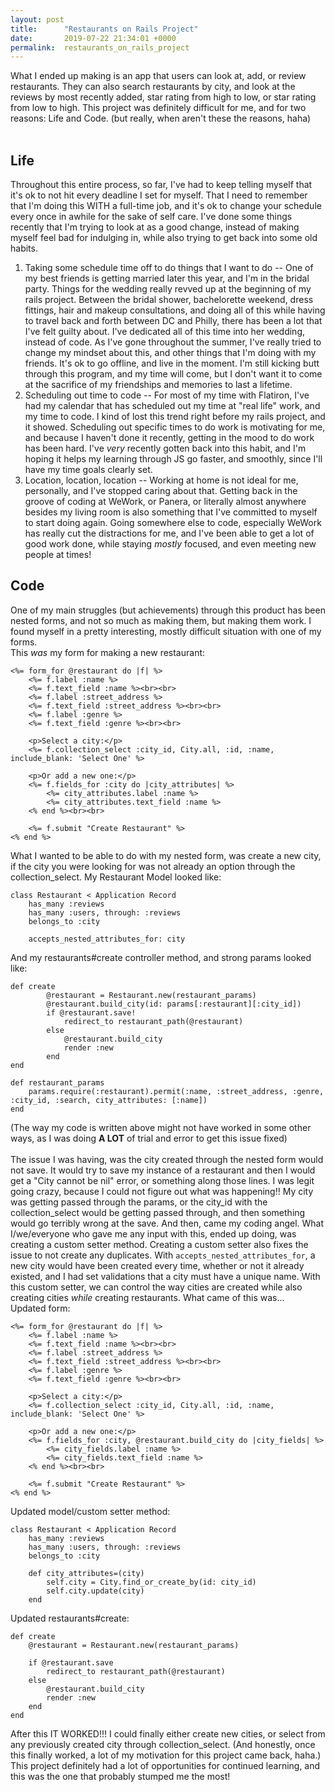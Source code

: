 ```yaml
---
layout: post
title:      "Restaurants on Rails Project"
date:       2019-07-22 21:34:01 +0000
permalink:  restaurants_on_rails_project
---
```



What I ended up making is an app that users can look at, add, or review restaurants. They can also search restaurants by city, and look at the reviews by most recently added, star rating from high to low, or star rating from low to high. This project was definitely difficult for me, and for two reasons: Life and Code. (but really, when aren't these the reasons, haha) <br><br>

## Life
Throughout this entire process, so far, I've had to keep telling myself that it's ok to not hit every deadline I set for myself. That I need to remember that I'm doing this WITH a full-time job, and it's ok to change your schedule every once in awhile for the sake of self care. I've done some things recently that I'm trying to look at as a good change, instead of making myself feel bad for indulging in, while also trying to get back into some old habits.
1. Taking some schedule time off to do things that I want to do -- One of my best friends is getting married later this year, and I'm in the bridal party. Things for the wedding really revved up at the beginning of my rails project. Between the bridal shower, bachelorette weekend, dress fittings, hair and makeup consultations, and doing all of this while having to travel back and forth between DC and Philly, there has been a lot that I've felt guilty about. I've dedicated all of this time into her wedding, instead of code. As I've gone throughout the summer, I've really tried to change my mindset about this, and other things that I'm doing with my friends. It's ok to go offline, and live in the moment. I'm still kicking butt through this program, and my time will come, but I don't want it to come at the sacrifice of my friendships and memories to last a lifetime.
2. Scheduling out time to code -- For most of my time with Flatiron, I've had my calendar that has scheduled out my time at "real life" work, and my time to code. I kind of lost this trend right before my rails project, and it showed. Scheduling out specific times to do work is motivating for me, and because I haven't done it recently, getting in the mood to do work has been hard. I've *very* recently gotten back into this habit, and I'm hoping it helps my learning through JS go faster, and smoothly, since I'll have my time goals clearly set. 
3. Location, location, location -- Working at home is not ideal for me, personally, and I've stopped caring about that. Getting back in the groove of coding at WeWork, or Panera, or literally almost anywhere besides my living room is also something that I've committed to myself to start doing again. Going somewhere else to code, especially WeWork has really cut the distractions for me, and I've been able to get a lot of good work done, while staying *mostly* focused, and even meeting new people at times! <br>

## Code
One of my main struggles (but achievements) through this product has been nested forms, and not so much as making them, but making them work. I found myself in a pretty interesting, mostly difficult situation with one of my forms. <br>
This *was* my form for making a new restaurant:
```
<%= form_for @restaurant do |f| %>
    <%= f.label :name %>
    <%= f.text_field :name %><br><br>
    <%= f.label :street_address %>
    <%= f.text_field :street_address %><br><br>
    <%= f.label :genre %>
    <%= f.text_field :genre %><br><br>

    <p>Select a city:</p>
    <%= f.collection_select :city_id, City.all, :id, :name, include_blank: 'Select One' %>

    <p>Or add a new one:</p>
    <%= f.fields_for :city do |city_attributes| %>
        <%= city_attributes.label :name %>
        <%= city_attributes.text_field :name %>
    <% end %><br><br>

    <%= f.submit "Create Restaurant" %>
<% end %>
```
What I wanted to be able to do with my nested form, was create a new city, if the city you were looking for was not already an option through the collection_select. My Restaurant Model looked like:
```
class Restaurant < Application Record
    has_many :reviews
    has_many :users, through: :reviews
    belongs_to :city
		
	accepts_nested_attributes_for: city
```
And my restaurants#create controller method, and strong params looked like:
```
def create	    
        @restaurant = Restaurant.new(restaurant_params)
        @restaurant.build_city(id: params[:restaurant][:city_id])	
        if @restaurant.save!
            redirect_to restaurant_path(@restaurant)
        else
            @restaurant.build_city
            render :new
        end
end
```
```
def restaurant_params
    params.require(:restaurant).permit(:name, :street_address, :genre, :city_id, :search, city_attributes: [:name])
end
```
(The way my code is written above might not have worked in some other ways, as I was doing **A LOT** of trial and error to get this issue fixed)<br><br>
The issue I was having, was the city created through the nested form would not save. It would try to save my instance of a restaurant and then I would get a "City cannot be nil" error, or something along those lines. I was legit going crazy, because I could not figure out what was happening!! My city was getting passed through the params, or the city_id with the collection_select would be getting passed through, and then something would go terribly wrong at the save. And then, came my coding angel. What I/we/everyone who gave me any input with this, ended up doing, was creating a custom setter method. Creating a custom setter also fixes the issue to not create any duplicates. With `accepts_nested_attributes_for`, a new city would have been created every time, whether or not it already existed, and I had set validations that a city must have a unique name. With this custom setter, we can control the way cities are created while also creating cities *while* creating restaurants. What came of this was...<br>
Updated form:
```
<%= form_for @restaurant do |f| %>
    <%= f.label :name %>
    <%= f.text_field :name %><br><br>
    <%= f.label :street_address %>
    <%= f.text_field :street_address %><br><br>
    <%= f.label :genre %>
    <%= f.text_field :genre %><br><br>

    <p>Select a city:</p>
    <%= f.collection_select :city_id, City.all, :id, :name, include_blank: 'Select One' %>

    <p>Or add a new one:</p>
    <%= f.fields_for :city, @restaurant.build_city do |city_fields| %>
        <%= city_fields.label :name %>
        <%= city_fields.text_field :name %>
    <% end %><br><br>

    <%= f.submit "Create Restaurant" %>
<% end %>
```
Updated model/custom setter method:
```
class Restaurant < Application Record
    has_many :reviews
    has_many :users, through: :reviews
    belongs_to :city
		
    def city_attributes=(city)
        self.city = City.find_or_create_by(id: city_id)
        self.city.update(city)
    end
```
Updated restaurants#create:
```
def create
    @restaurant = Restaurant.new(restaurant_params)
        
    if @restaurant.save
        redirect_to restaurant_path(@restaurant)
    else
        @restaurant.build_city
        render :new
    end
end
```
After this IT WORKED!!! I could finally either create new cities, or select from any previously created city through collection_select. (And honestly, once this finally worked, a lot of my motivation for this project came back, haha.) This project definitely had a lot of opportunities for continued learning, and this was the one that probably stumped me the most!

